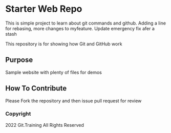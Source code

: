 # Starter Web Repo
This is simple project to learn about git commands and github.
Adding a line for rebasing, more changes to myfeature. Update emergency fix afer a stash

This repository is for showing how Git and GitHub work

## Purpose

Sample website with plenty of files for demos

## How To Contribute

 Please Fork the repository and then issue pull request for review
 
### Copyright 

2022 Git.Training All Rights Reserved